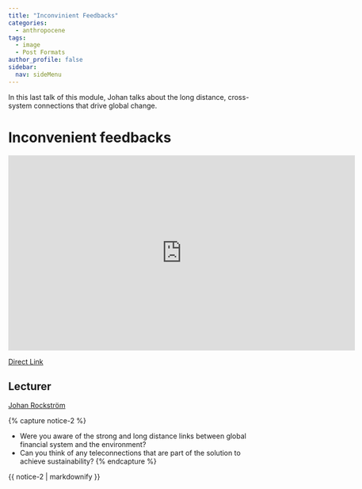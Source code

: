 ```yaml
---
title: "Inconvinient Feedbacks"
categories:
  - anthropocene
tags:
  - image
  - Post Formats
author_profile: false
sidebar:
  nav: sideMenu
---
```

In this last talk of this module, Johan talks about the long distance, cross-system connections that drive global change.

# Inconvenient feedbacks

<iframe width="700" height="394" src="https://www.youtube.com/embed/l79Ct2DG6Ng" frameborder="0" allowfullscreen></iframe>

[Direct Link](https://www.youtube.com/embed/l79Ct2DG6Ng)

## Lecturer
[Johan Rockström](http://www.stockholmresilience.org/21/contact/staff/1-16-2008-rockstrom.html)

{% capture notice-2 %}
* Were you aware of the strong and long distance links between global financial system and the environment?
* Can you think of any teleconnections that are part of the solution to achieve sustainability?
{% endcapture %}
<div class="notice--info">{{ notice-2 | markdownify }}</div>
